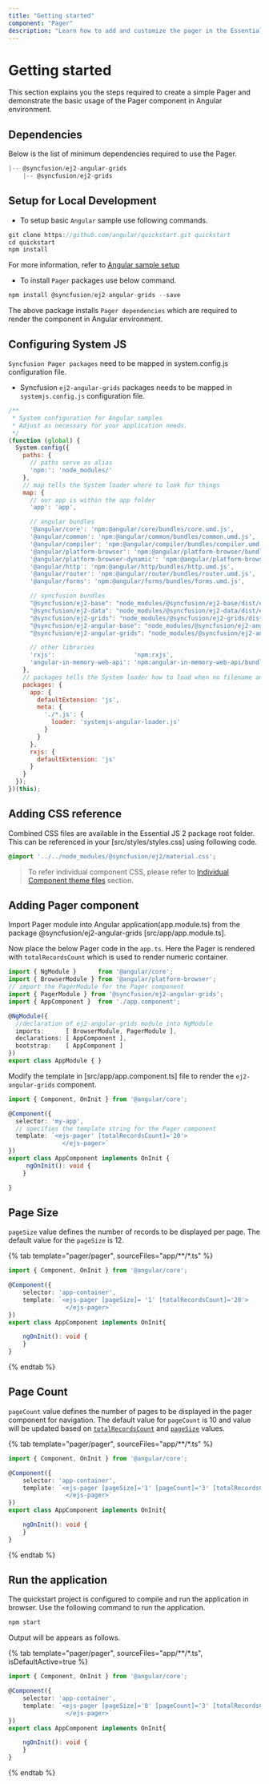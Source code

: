 ```yaml
---
title: "Getting started"
component: "Pager"
description: "Learn how to add and customize the pager in the Essential JS 2."
---
```


# Getting started

This section explains you the steps required to create a simple Pager
and demonstrate the basic usage of the Pager component in Angular environment.

## Dependencies

Below is the list of minimum dependencies required to use the Pager.

```javascript
|-- @syncfusion/ej2-angular-grids
    |-- @syncfusion/ej2-grids
```

## Setup for Local Development

* To setup basic `Angular` sample use following commands.

```javascript
git clone https://github.com/angular/quickstart.git quickstart
cd quickstart
npm install
```

For more information, refer to [Angular sample setup](https://angular.io/guide/setup)

* To install `Pager` packages use below command.

```javascript
npm install @syncfusion/ej2-angular-grids --save
```

The above package installs `Pager dependencies` which are required to render the component in Angular environment.

## Configuring System JS

`Syncfusion Pager packages` need to be mapped in system.config.js configuration file.

* Syncfusion `ej2-angular-grids` packages needs to be mapped in `systemjs.config.js` configuration file.

```javascript
/**
 * System configuration for Angular samples
 * Adjust as necessary for your application needs.
 */
(function (global) {
  System.config({
    paths: {
      // paths serve as alias
      'npm:': 'node_modules/'
    },
    // map tells the System loader where to look for things
    map: {
      // our app is within the app folder
      'app': 'app',

      // angular bundles
      '@angular/core': 'npm:@angular/core/bundles/core.umd.js',
      '@angular/common': 'npm:@angular/common/bundles/common.umd.js',
      '@angular/compiler': 'npm:@angular/compiler/bundles/compiler.umd.js',
      '@angular/platform-browser': 'npm:@angular/platform-browser/bundles/platform-browser.umd.js',
      '@angular/platform-browser-dynamic': 'npm:@angular/platform-browser-dynamic/bundles/platform-browser-dynamic.umd.js',
      '@angular/http': 'npm:@angular/http/bundles/http.umd.js',
      '@angular/router': 'npm:@angular/router/bundles/router.umd.js',
      '@angular/forms': 'npm:@angular/forms/bundles/forms.umd.js',

      // syncfusion bundles
      "@syncfusion/ej2-base": "node_modules/@syncfusion/ej2-base/dist/ej2-base.umd.min.js",
      "@syncfusion/ej2-data": "node_modules/@syncfusion/ej2-data/dist/ej2-data.umd.min.js",
      "@syncfusion/ej2-grids": "node_modules/@syncfusion/ej2-grids/dist/ej2-grids.umd.min.js",
      "@syncfusion/ej2-angular-base": "node_modules/@syncfusion/ej2-angular-base/dist/ej2-angular-base.umd.min.js",
      "@syncfusion/ej2-angular-grids": "node_modules/@syncfusion/ej2-angular-grids/dist/ej2-angular-grids.umd.min.js",

      // other libraries
      'rxjs':                      'npm:rxjs',
      'angular-in-memory-web-api': 'npm:angular-in-memory-web-api/bundles/in-memory-web-api.umd.js'
    },
    // packages tells the System loader how to load when no filename and/or no extension
    packages: {
      app: {
        defaultExtension: 'js',
        meta: {
          './*.js': {
            loader: 'systemjs-angular-loader.js'
          }
        }
      },
      rxjs: {
        defaultExtension: 'js'
      }
    }
  });
})(this);
```

## Adding CSS reference

Combined CSS files are available in the Essential JS 2 package root folder.
This can be referenced in your [src/styles/styles.css] using following code.

```css
@import '../../node_modules/@syncfusion/ej2/material.css';
```

> To refer individual component CSS, please refer to
[Individual Component theme files](../appearance/theme/#referring-individual-component-theme) section.

## Adding Pager component

Import Pager module into Angular application(app.module.ts) from the package @syncfusion/ej2-angular-grids [src/app/app.module.ts].

Now place the below Pager code in the `app.ts`.
Here the Pager is rendered with `totalRecordsCount` which is used to render numeric container.

```typescript
import { NgModule }      from '@angular/core';
import { BrowserModule } from '@angular/platform-browser';
// import the PagerModule for the Pager component
import { PagerModule } from '@syncfusion/ej2-angular-grids';
import { AppComponent }  from './app.component';

@NgModule({
  //declaration of ej2-angular-grids module into NgModule
  imports:      [ BrowserModule, PagerModule ],
  declarations: [ AppComponent ],
  bootstrap:    [ AppComponent ]
})
export class AppModule { }
```

Modify the template in [src/app/app.component.ts] file to render the `ej2-angular-grids` component.

```typescript
import { Component, OnInit } from '@angular/core';

@Component({
  selector: 'my-app',
  // specifies the template string for the Pager component
  template: `<ejs-pager' [totalRecordsCount]='20'>
               </ejs-pager>`
})
export class AppComponent implements OnInit {
     ngOnInit(): void {
    }

}
```

## Page Size

`pageSize` value defines the number of records to be displayed per page. The default value for the `pageSize` is 12.

{% tab template="pager/pager", sourceFiles="app/**/*.ts" %}

```typescript
import { Component, OnInit } from '@angular/core';

@Component({
    selector: 'app-container',
    template: `<ejs-pager [pageSize]= '1' [totalRecordsCount]='20'>
                </ejs-pager>`
})
export class AppComponent implements OnInit{

    ngOnInit(): void {
    }
}

```

{% endtab %}

## Page Count

`pageCount` value defines the number of pages to be displayed in the pager component for navigation.
The default value for `pageCount` is 10 and value will be updated based on [`totalRecordsCount`](../api/pager#totalrecordscount)
and [`pageSize`](#page-size) values.

{% tab template="pager/pager", sourceFiles="app/**/*.ts" %}

```typescript
import { Component, OnInit } from '@angular/core';

@Component({
    selector: 'app-container',
    template: `<ejs-pager [pageSize]='1' [pageCount]='3' [totalRecordsCount]='20'>
                </ejs-pager>`
})
export class AppComponent implements OnInit{

    ngOnInit(): void {
    }
}

```

{% endtab %}

## Run the application

The quickstart project is configured to compile and run the application in browser. Use the following command to run the application.

```javascript
npm start
```

Output will be appears as follows.

{% tab template="pager/pager", sourceFiles="app/**/*.ts", isDefaultActive=true %}

```typescript
import { Component, OnInit } from '@angular/core';

@Component({
    selector: 'app-container',
    template: `<ejs-pager [pageSize]='8' [pageCount]='3' [totalRecordsCount]='20'>
                </ejs-pager>`
})
export class AppComponent implements OnInit{

    ngOnInit(): void {
    }
}

```

{% endtab %}